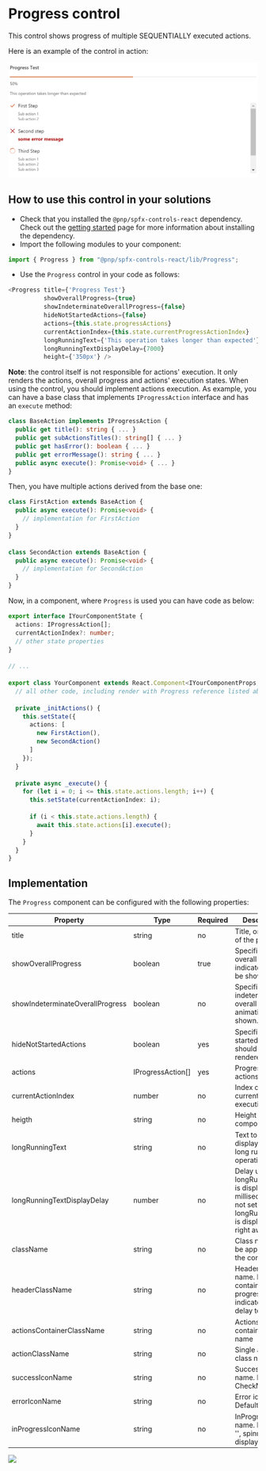 # Progress control

This control shows progress of multiple SEQUENTIALLY executed actions.

Here is an example of the control in action:

![Progress control](../assets/Progress.png)

## How to use this control in your solutions

- Check that you installed the `@pnp/spfx-controls-react` dependency. Check out the [getting started](../#getting-started) page for more information about installing the dependency.
- Import the following modules to your component:

```TypeScript
import { Progress } from "@pnp/spfx-controls-react/lib/Progress";
```

- Use the `Progress` control in your code as follows:

```TypeScript
<Progress title={'Progress Test'}
          showOverallProgress={true}
          showIndeterminateOverallProgress={false}
          hideNotStartedActions={false}
          actions={this.state.progressActions}
          currentActionIndex={this.state.currentProgressActionIndex}
          longRunningText={'This operation takes longer than expected'}
          longRunningTextDisplayDelay={7000}
          height={'350px'} />
```

**Note**: the control itself is not responsible for actions' execution. It only renders the actions, overall progress and actions' execution states.
When using the control, you should implement actions execution.
As example, you can have a base class that implements `IProgressAction` interface and has an `execute` method:

```TypeScript
class BaseAction implements IProgressAction {
  public get title(): string { ... }
  public get subActionsTitles(): string[] { ... }
  public get hasError(): boolean { ... }
  public get errorMessage(): string { ... }
  public async execute(): Promise<void> { ... }
}
```

Then, you have multiple actions derived from the base one:

```TypeScript
class FirstAction extends BaseAction {
  public async execute(): Promise<void> { 
    // implementation for FirstAction
  }
}

class SecondAction extends BaseAction {
  public async execute(): Promise<void> {
    // implementation for SecondAction
  }
}
```

Now, in a component, where `Progress` is used you can have code as below:

```TypeScript
export interface IYourComponentState {
  actions: IProgressAction[];
  currentActionIndex?: number;
  // other state properties
}

// ...

export class YourComponent extends React.Component<IYourComponentProps, IYourComponentState> {
  // all other code, including render with Progress reference listed above

  private _initActions() {
    this.setState({
      actions: [
        new FirstAction(),
        new SecondAction()
      ]
    });
  }

  private async _execute() {
    for (let i = 0; i <= this.state.actions.length; i++) {
      this.setState(currentActionIndex: i);

      if (i < this.state.actions.length) {
        await this.state.actions[i].execute();
      }
    }
  }
}
```

## Implementation

The `Progress` component can be configured with the following properties:

| Property | Type | Required | Description |
| ---- | ---- | ---- | ---- |
| title | string | no | Title, or header, of the progress. |
| showOverallProgress | boolean | true | Specifies if overall progress indicator should be shown. |
| showIndeterminateOverallProgress | boolean | no | Specifies if indeterminate overall progress animation will be shown. |
| hideNotStartedActions | boolean | yes | Specifies if not started actions should not be rendered. |
| actions | IProgressAction[] | yes | Progress actions |
| currentActionIndex | number | no | Index of currently executing action |
| heigth | string | no | Height of the component |
| longRunningText | string | no | Text to be displayed for long running operations |
| longRunningTextDisplayDelay | number | no | Delay until longRunningText is displayed im milliseconds. If not set or 0 longRunningText is displayed right away. |
| className | string | no | Class name to be applied to the component |
| headerClassName | string | no | Header class name. Header contains title, progress indicator, and delay text |
| actionsContainerClassName | string | no | Actions container class name |
| actionClassName | string | no | Single action class name |
| successIconName | string | no | Success icon name. Default is CheckMark |
| errorIconName | string | no | Error icon name. Default is Error |
| inProgressIconName | string | no | InProgress icon name. Default is '', spinner is displayed. |

![](https://telemetry.sharepointpnp.com/sp-dev-fx-controls-react/wiki/controls/Progress)
